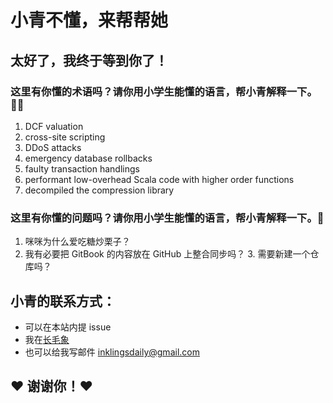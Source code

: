 # 小青不懂，来帮帮她

## 太好了，我终于等到你了！

### 这里有你懂的术语吗？请你用小学生能懂的语言，帮小青解释一下。🙇‍♀️  
   1. DCF valuation  
   2. cross-site scripting  
   3. DDoS attacks  
   4. emergency database rollbacks  
   5. faulty transaction handlings  
   6. performant low-overhead Scala code with higher order functions  
   7. decompiled the compression library  
   
### 这里有你懂的问题吗？请你用小学生能懂的语言，帮小青解释一下。🤔️  
   1. 咪咪为什么爱吃糖炒栗子？
   2. 我有必要把 GitBook 的内容放在 GitHub 上整合同步吗？
      3. 需要新建一个仓库吗？
   
## 小青的联系方式：
   * 可以在本站内提 issue
   * 我在[长毛象](https://mastodon.social/web/@inklingsdaily)
   * 也可以给我写邮件 inklingsdaily@gmail.com
   
## ❤️ 谢谢你！❤️
